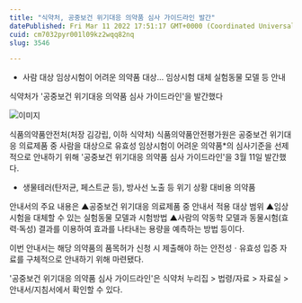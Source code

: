 ```yaml
---
title: "식약처, 공중보건 위기대응 의약품 심사 가이드라인 발간"
datePublished: Fri Mar 11 2022 17:51:17 GMT+0000 (Coordinated Universal Time)
cuid: cm7032pyr001l09kz2wqq82nq
slug: 3546

---
```



- 사람 대상 임상시험이 어려운 의약품 대상… 임상시험 대체 실험동물 모델 등 안내

식약처가 '공중보건 위기대응 의약품 심사 가이드라인'을 발간했다

![이미지](https://cdn.hashnode.com/res/hashnode/image/upload/v1739254251016/f8d84b16-f590-46c9-9b84-8f0bc2f0f5dc.jpeg)

식품의약품안전처(처장 김강립, 이하 식약처) 식품의약품안전평가원은 공중보건 위기대응 의료제품 중 사람을 대상으로 유효성 임상시험이 어려운 의약품*의 심사기준을 선제적으로 안내하기 위해 '공중보건 위기대응 의약품 심사 가이드라인'을 3월 11일 발간했다.

* 생물테러(탄저균, 페스트균 등), 방사선 노출 등 위기 상황 대비용 의약품

안내서의 주요 내용은 ▲공중보건 위기대응 의료제품 중 안내서 적용 대상 범위 ▲임상시험을 대체할 수 있는 실험동물 모델과 시험방법 ▲사람의 약동학 모델과 동물시험(효력‧독성) 결과를 이용하여 효과를 나타내는 용량을 예측하는 방법 등이다.

이번 안내서는 해당 의약품의 품목허가 신청 시 제출해야 하는 안전성ㆍ유효성 입증 자료를 구체적으로 안내하기 위해 마련됐다.

'공중보건 위기대응 의약품 심사 가이드라인'은 식약처 누리집 > 법령/자료 > 자료실 > 안내서/지침서에서 확인할 수 있다.